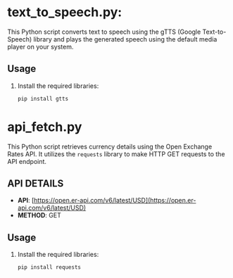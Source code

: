 # text_to_speech.py:

This Python script converts text to speech using the gTTS (Google Text-to-Speech) library and plays the generated speech using the default media player on your system.

## Usage

1. Install the required libraries:

   ```bash
   pip install gtts

# api_fetch.py

This Python script retrieves currency details using the Open Exchange Rates API. It utilizes the `requests` library to make HTTP GET requests to the API endpoint.

## API DETAILS

- **API**: [https://open.er-api.com/v6/latest/USD](https://open.er-api.com/v6/latest/USD)
- **METHOD**: GET

## Usage

1. Install the required libraries:

   ```bash
   pip install requests
